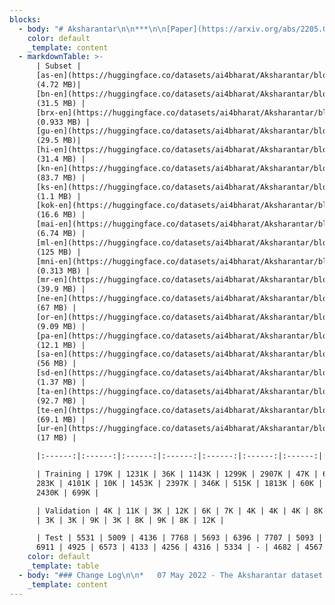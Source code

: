 ```yaml
---
blocks:
  - body: "# Aksharantar\n\n***\n\n[Paper](https://arxiv.org/abs/2205.03018) | [Huggingface](https://huggingface.co/datasets/ai4bharat/Aksharantar/) | [Benchmarking](https://github.com/AI4Bharat/IndicLID#evaluation-results) \\\n\n\nAksharantar is the largest publicly available transliteration dataset for 21 Indic languages. The corpus has 26M Indic language-English transliteration pairs. Benchmarking result on Aksharantar test set using [IndicXlit](https://ai4bharat.iitm.ac.in/indic-xlit) model can be found [here](https://github.com/AI4Bharat/IndicXlit#evaluation-results).  More details regarding Aksharantar can be in the [paper](https://arxiv.org/abs/2205.03018).\n\n### Downloads\n\n*   The Aksharantar dataset can be downloaded from the\_[Aksharantar Hugging Face repository](https://huggingface.co/datasets/ai4bharat/Aksharantar/tree/main \"\").\n*   Each language-pair corpus in the Aksharantar dataset is split into training, validation and test subsets. Each subset is a JSONL file consisting of individual data instances comprising a unique identifier, native word, English word, transliteration source and a score (if applicable).\n*   Individual language-pair download links are provided in the\_[data split](https://github.com/SushaneP/indicnlp.ai4bharat.org/edit/master/content/pages/aksharantar.md#data-split)\_below.\n\n### Data Split\n\nThe language-wise splits for Aksharantar is shown in the table with total number of word pairs (in millions). Individual download links for each language-pair are as against the hyperlink.\n"
    color: default
    _template: content
  - markdownTable: >-
      | Subset |
      [as-en](https://huggingface.co/datasets/ai4bharat/Aksharantar/blob/main/asm.zip)
      (4.72 MB)|
      [bn-en](https://huggingface.co/datasets/ai4bharat/Aksharantar/blob/main/ben.zip)
      (31.5 MB) |
      [brx-en](https://huggingface.co/datasets/ai4bharat/Aksharantar/blob/main/brx.zip)
      (0.933 MB) |
      [gu-en](https://huggingface.co/datasets/ai4bharat/Aksharantar/blob/main/guj.zip)
      (29.5 MB)|
      [hi-en](https://huggingface.co/datasets/ai4bharat/Aksharantar/blob/main/hin.zip)
      (31.4 MB) |
      [kn-en](https://huggingface.co/datasets/ai4bharat/Aksharantar/blob/main/kan.zip)
      (83.7 MB) |
      [ks-en](https://huggingface.co/datasets/ai4bharat/Aksharantar/blob/main/kas.zip)
      (1.1 MB) |
      [kok-en](https://huggingface.co/datasets/ai4bharat/Aksharantar/blob/main/kok.zip)
      (16.6 MB) |
      [mai-en](https://huggingface.co/datasets/ai4bharat/Aksharantar/blob/main/mai.zip)
      (6.74 MB) |
      [ml-en](https://huggingface.co/datasets/ai4bharat/Aksharantar/blob/main/mal.zip)
      (125 MB) |
      [mni-en](https://huggingface.co/datasets/ai4bharat/Aksharantar/blob/main/mni.zip)
      (0.313 MB) |
      [mr-en](https://huggingface.co/datasets/ai4bharat/Aksharantar/blob/main/mar.zip)
      (39.9 MB) |
      [ne-en](https://huggingface.co/datasets/ai4bharat/Aksharantar/blob/main/nep.zip)
      (67 MB) |
      [or-en](https://huggingface.co/datasets/ai4bharat/Aksharantar/blob/main/ori.zip)
      (9.09 MB) |
      [pa-en](https://huggingface.co/datasets/ai4bharat/Aksharantar/blob/main/pan.zip)
      (12.1 MB) |
      [sa-en](https://huggingface.co/datasets/ai4bharat/Aksharantar/blob/main/san.zip)
      (56 MB) |
      [sd-en](https://huggingface.co/datasets/ai4bharat/Aksharantar/blob/main/sid.zip)
      (1.37 MB) |
      [ta-en](https://huggingface.co/datasets/ai4bharat/Aksharantar/blob/main/tam.zip)
      (92.7 MB) |
      [te-en](https://huggingface.co/datasets/ai4bharat/Aksharantar/blob/main/tel.zip)
      (69.1 MB) |
      [ur-en](https://huggingface.co/datasets/ai4bharat/Aksharantar/blob/main/urd.zip)
      (17 MB) |

      |:------:|:------:|:------:|:------:|:------:|:------:|:------:|:------:|:------:|:------:|:------:|:------:|:------:|:------:|:------:|:------:|:------:|:------:|:------:|:------:|:------:|

      | Training | 179K | 1231K | 36K | 1143K | 1299K | 2907K | 47K | 613K |
      283K | 4101K | 10K | 1453K | 2397K | 346K | 515K | 1813K | 60K | 3231K |
      2430K | 699K |

      | Validation | 4K | 11K | 3K | 12K | 6K | 7K | 4K | 4K | 4K | 8K | 3K | 8K
      | 3K | 3K | 9K | 3K | 8K | 9K | 8K | 12K |

      | Test | 5531 | 5009 | 4136 | 7768 | 5693 | 6396 | 7707 | 5093 | 5512 |
      6911 | 4925 | 6573 | 4133 | 4256 | 4316 | 5334 | - | 4682 | 4567 | 4463 |
    color: default
    _template: table
  - body: "### Change Log\n\n*   07 May 2022 - The Aksharantar dataset is now available for download.\n\n### Contributors\n\n*   Yash Madhani\_([AI4Bharat](https://ai4bharat.org/),\_[IITM](https://www.iitm.ac.in/))\n*   Sushane Parthan\_([AI4Bharat](https://ai4bharat.org/),\_[IITM](https://www.iitm.ac.in/))\n*   Priyanka Bedekar\_([AI4Bharat](https://ai4bharat.org/),\_[IITM](https://www.iitm.ac.in/))\n*   Ruchi Khapra\_([AI4Bharat](https://ai4bharat.org/))\n*   Gokul NC ([AI4Bharat](https://ai4bharat.org/))\n*   Anoop Kunchukuttan\_([AI4Bharat](https://ai4bharat.org/),\_[Microsoft](https://www.microsoft.com/en-in/))\n*   Pratyush Kumar\_([AI4Bharat](https://ai4bharat.org/),\_[IITM](https://www.iitm.ac.in/),\_[Microsoft](https://www.microsoft.com/en-in/))\n*   Mitesh Shantadevi Khapra\_([AI4Bharat](https://ai4bharat.org/),\_[IITM](https://www.iitm.ac.in/))\n\n### Citing\n\nIf you are using any of the resources, please cite the following article:\n\n```\n@misc{madhani2022aksharantar,\n      title={Aksharantar: Towards Building Open Transliteration Tools for the Next Billion Users}, \n      author={Yash Madhani and Sushane Parthan and Priyanka Bedekar and Ruchi Khapra and Anoop Kunchukuttan and Pratyush Kumar and Mitesh Shantadevi Khapra},\n      year={2022},\n      eprint={},\n      archivePrefix={arXiv},\n      primaryClass={cs.CL}\n}\n\n```\n\n### License\n\nThis data is released under the following licensing scheme:\n\n*   Manually collected data: Released under CC-BY license.\n*   Mined dataset (from Samanantar and IndicCorp): Released under CC0 license.\n*   Existing sources: Released under CC0 license.\n\n**CC-BY License**\n\n**CC0 License Statement**\n\n*   We do not own any of the text from which this data has been extracted.\n*   We license the actual packaging of the mined data under the\_[Creative Commons CC0 license (“no rights reserved”)](http://creativecommons.org/publicdomain/zero/1.0).\n*   To the extent possible under law,\_[AI4Bharat](https://indicnlp.ai4bharat.org/aksharantar/)\_has waived all copyright and related or neighboring rights to\_Aksharantar\_manually collected data and existing sources.\n*   This work is published from: India.\n"
    _template: content
---
```


